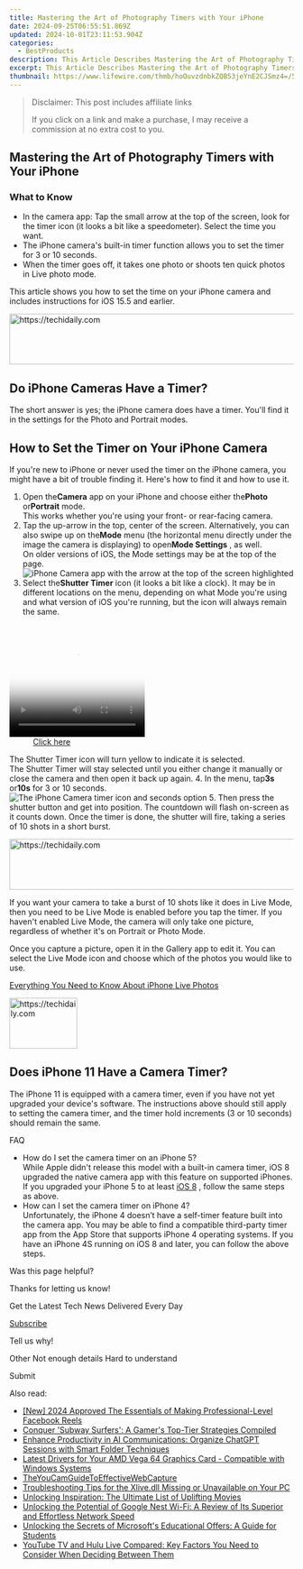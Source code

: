 ```yaml
---
title: Mastering the Art of Photography Timers with Your iPhone
date: 2024-09-25T06:55:51.869Z
updated: 2024-10-01T23:11:53.904Z
categories:
  - BestProducts
description: This Article Describes Mastering the Art of Photography Timers with Your iPhone
excerpt: This Article Describes Mastering the Art of Photography Timers with Your iPhone
thumbnail: https://www.lifewire.com/thmb/hoOuvzdnbkZQB53jeYnE2CJSmz4=/540x405/filters:no_upscale():max_bytes(150000):strip_icc():format(webp)/sean-dubois-8G5DLKTadEU-unsplash-0b8c8e75e794464ab1dfdf9c807a0c13.jpg
---
```


>  Disclaimer: This post includes affiliate links
>
>  If you click on a link and make a purchase, I may receive a commission at no extra cost to you.
>

## Mastering the Art of Photography Timers with Your iPhone
### What to Know

* In the camera app: Tap the small arrow at the top of the screen, look for the timer icon (it looks a bit like a speedometer). Select the time you want.
* The iPhone camera's built-in timer function allows you to set the timer for 3 or 10 seconds.
* When the timer goes off, it takes one photo or shoots ten quick photos in Live photo mode.

 This article shows you how to set the time on your iPhone camera and includes instructions for iOS 15.5 and earlier.

<!-- affiliate ads begin -->
<a href="https://aligracehair.sjv.io/c/5597632/2087239/19272" target="_top" id="2087239">
  <img src="//a.impactradius-go.com/display-ad/19272-2087239" border="0" alt="https://techidaily.com" width="728" height="90"/>
</a>
<img height="0" width="0" src="https://aligracehair.sjv.io/i/5597632/2087239/19272" style="position:absolute;visibility:hidden;" border="0" />
<!-- affiliate ads end -->

## Do iPhone Cameras Have a Timer?

 The short answer is yes; the iPhone camera does have a timer. You'll find it in the settings for the Photo and Portrait modes.

## How to Set the Timer on Your iPhone Camera

 If you're new to iPhone or never used the timer on the iPhone camera, you might have a bit of trouble finding it. Here's how to find it and how to use it.

1. Open the**Camera** app on your iPhone and choose either the**Photo** or**Portrait** mode.  
 This works whether you're using your front- or rear-facing camera.
2. Tap the up-arrow in the top, center of the screen. Alternatively, you can also swipe up on the**Mode** menu (the horizontal menu directly under the image the camera is displaying) to open**Mode Settings** , as well.  
 On older versions of iOS, the Mode settings may be at the top of the page.  
![iPhone Camera app with the arrow at the top of the screen highlighted](https://www.lifewire.com/thmb/eq1FeHTrTFoTysBlVBw3h0a-01I=/1500x0/filters:no_upscale():max_bytes(150000):strip_icc():format(webp)/001-set-timer-on-iphone-camera-5180782-2b9595a745f34bbfb540cda19f26f830.jpg)
3. Select the**Shutter Timer** icon (it looks a bit like a clock). It may be in different locations on the menu, depending on what Mode you're using and what version of iOS you're running, but the icon will always remain the same.  

<!-- affiliate ads begin -->
<span id="1304647">
					<video width="240" height="200" style="cursor:pointer"
           poster="//a.impactradius-go.com/display-clicktoplayimage/1304647.png"
           onclick="if(!this.playClicked){this.play();this.setAttribute('controls',true);this.playClicked=true;}">
	   <source src="//a.impactradius-go.com/display-ad/15852-1304647">
	   <img src="//a.impactradius-go.com/display-clicktoplayimage/1304647.png" style="border: none; height: 100%; width: 100%; object-fit: contain">
	</video>
	<div style="width:150px;text-align:center"><a href="javascript:window.open(decodeURIComponent('https%3A%2F%2Fthefitville.pxf.io%2Fc%2F5597632%2F1304647%2F15852'), '_blank');void(0);">Click here</a></div>
</span>
<img height="0" width="0" src="https://imp.pxf.io/i/5597632/1304647/15852" style="position:absolute;visibility:hidden;" border="0" />
<!-- affiliate ads end -->

 The Shutter Timer icon will turn yellow to indicate it is selected.  
 The Shutter Timer will stay selected until you either change it manually or close the camera and then open it back up again.
4. In the menu, tap**3s** or**10s** for 3 or 10 seconds.  
![The iPhone Camera timer icon and seconds option ](https://www.lifewire.com/thmb/PM6ta0sZIEEhXzZoxIMnZQU5G7g=/1500x0/filters:no_upscale():max_bytes(150000):strip_icc():format(webp)/002-set-timer-on-iphone-camera-5180782-09f0c5bf9652403c803f0774a8ec0eae.jpg)
5. Then press the shutter button and get into position. The countdown will flash on-screen as it counts down. Once the timer is done, the shutter will fire, taking a series of 10 shots in a short burst.  

<!-- affiliate ads begin -->
<a href="https://appsumo.8odi.net/c/5597632/2075472/7443" target="_top" id="2075472">
  <img src="//a.impactradius-go.com/display-ad/7443-2075472" border="0" alt="https://techidaily.com" width="728" height="90"/>
</a>
<img height="0" width="0" src="https://appsumo.8odi.net/i/5597632/2075472/7443" style="position:absolute;visibility:hidden;" border="0" />
<!-- affiliate ads end -->

 If you want your camera to take a burst of 10 shots like it does in Live Mode, then you need to be Live Mode is enabled before you tap the timer. If you haven't enabled Live Mode, the camera will only take one picture, regardless of whether it's on Portrait or Photo Mode.

 Once you capture a picture, open it in the Gallery app to edit it. You can select the Live Mode icon and choose which of the photos you would like to use.

[Everything You Need to Know About iPhone Live Photos](https://www.lifewire.com/iphone-live-photos-1999618)

<!-- affiliate ads begin -->
<a href="https://25home.pxf.io/c/5597632/2148635/16836" target="_top" id="2148635">
  <img src="//a.impactradius-go.com/display-ad/16836-2148635" border="0" alt="https://techidaily.com" width="120" height="90"/>
</a>
<img height="0" width="0" src="https://25home.pxf.io/i/5597632/2148635/16836" style="position:absolute;visibility:hidden;" border="0" />
<!-- affiliate ads end -->

## Does iPhone 11 Have a Camera Timer?

 The iPhone 11 is equipped with a camera timer, even if you have not yet upgraded your device's software. The instructions above should still apply to setting the camera timer, and the timer hold increments (3 or 10 seconds) should remain the same.

 FAQ

* How do I set the camera timer on an iPhone 5?  
 While Apple didn't release this model with a built-in camera timer, iOS 8 upgraded the native camera app with this feature on supported iPhones. If you upgraded your iPhone 5 to at least [iOS 8](https://www.lifewire.com/iphone-compatible-ios-8-1999214) , follow the same steps as above.
* How can I set the camera timer on iPhone 4?  
 Unfortunately, the iPhone 4 doesn’t have a self-timer feature built into the camera app. You may be able to find a compatible third-party timer app from the App Store that supports iPhone 4 operating systems. If you have an iPhone 4S running on iOS 8 and later, you can follow the above steps.

Was this page helpful?

Thanks for letting us know!

 Get the Latest Tech News Delivered Every Day

[Subscribe](https://www.lifewire.com/#)

Tell us why!

 Other  Not enough details  Hard to understand

 Submit

<ins class="adsbygoogle"
     style="display:block"
     data-ad-format="autorelaxed"
     data-ad-client="ca-pub-7571918770474297"
     data-ad-slot="1223367746"></ins>

<ins class="adsbygoogle"
     style="display:block"
     data-ad-client="ca-pub-7571918770474297"
     data-ad-slot="8358498916"
     data-ad-format="auto"
     data-full-width-responsive="true"></ins>

<span class="atpl-alsoreadstyle">Also read:</span>
<div><ul>
<li><a href="https://facebook-video-recording.techidaily.com/new-2024-approved-the-essentials-of-making-professional-level-facebook-reels/"><u>[New] 2024 Approved The Essentials of Making Professional-Level Facebook Reels</u></a></li>
<li><a href="https://technical-tips.techidaily.com/conquer-subway-surfers-a-gamers-top-tier-strategies-compiled/"><u>Conquer 'Subway Surfers': A Gamer's Top-Tier Strategies Compiled</u></a></li>
<li><a href="https://tech-hub.techidaily.com/enhance-productivity-in-ai-communications-organize-chatgpt-sessions-with-smart-folder-techniques/"><u>Enhance Productivity in AI Communications: Organize ChatGPT Sessions with Smart Folder Techniques</u></a></li>
<li><a href="https://win-dash.techidaily.com/latest-drivers-for-your-amd-vega-64-graphics-card-compatible-with-windows-systems/"><u>Latest Drivers for Your AMD Vega 64 Graphics Card - Compatible with Windows Systems</u></a></li>
<li><a href="https://video-screen-grab.techidaily.com/theyoucamguidetoeffectivewebcapture/"><u>TheYouCamGuideToEffectiveWebCapture</u></a></li>
<li><a href="https://technical-tips.techidaily.com/troubleshooting-tips-for-the-xlivedll-missing-or-unavailable-on-your-pc/"><u>Troubleshooting Tips for the Xlive.dll Missing or Unavailable on Your PC</u></a></li>
<li><a href="https://technical-tips.techidaily.com/unlocking-inspiration-the-ultimate-list-of-uplifting-movies/"><u>Unlocking Inspiration: The Ultimate List of Uplifting Movies</u></a></li>
<li><a href="https://buynow-help.techidaily.com/unlocking-the-potential-of-google-nest-wi-fi-a-review-of-its-superior-and-effortless-network-speed/"><u>Unlocking the Potential of Google Nest Wi-Fi: A Review of Its Superior and Effortless Network Speed</u></a></li>
<li><a href="https://technical-tips.techidaily.com/unlocking-the-secrets-of-microsofts-educational-offers-a-guide-for-students/"><u>Unlocking the Secrets of Microsoft's Educational Offers: A Guide for Students</u></a></li>
<li><a href="https://eaxpv-info.techidaily.com/youtube-tv-and-hulu-live-compared-key-factors-you-need-to-consider-when-deciding-between-them/"><u>YouTube TV and Hulu Live Compared: Key Factors You Need to Consider When Deciding Between Them</u></a></li>
</ul></div>

